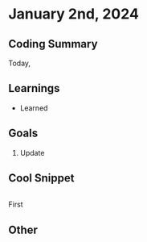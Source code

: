 # January 2nd, 2024

## Coding Summary

Today,

## Learnings

- Learned

## Goals

1. Update

## Cool Snippet

```javascript

```

First

## Other
